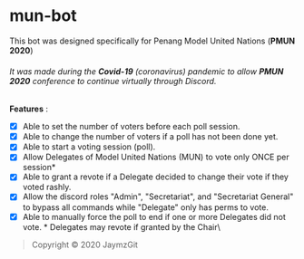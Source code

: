 # mun-bot

This bot was designed specifically for Penang Model United Nations 
(**PMUN 2020**)
###### It was made during the **Covid-19** (coronavirus) pandemic to allow **PMUN 2020** conference to continue virtually through Discord.

**Features** :
- [x] Able to set the number of voters before each poll session. 
- [x] Able to change the number of voters if a poll has not been done yet.
- [x] Able to start a voting session (poll).
- [x] Allow Delegates of Model United Nations (MUN) to vote only ONCE per session*
- [x] Able to grant a revote if a Delegate decided to change their vote if they voted rashly.
- [x] Allow the discord roles "Admin", "Secretariat", and "Secretariat General" to bypass all commands while "Delegate" only has perms to vote.
- [x] Able to manually force the poll to end if one or more Delegates did not vote.
\* Delegates may revote if granted by the Chair\
> Copyright © 2020 JaymzGit

